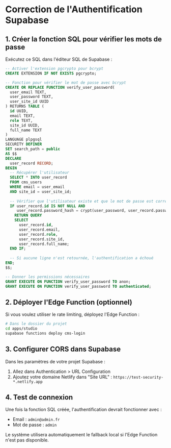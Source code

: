 # Correction de l'Authentification Supabase

## 1. Créer la fonction SQL pour vérifier les mots de passe

Exécutez ce SQL dans l'éditeur SQL de Supabase :

```sql
-- Activer l'extension pgcrypto pour bcrypt
CREATE EXTENSION IF NOT EXISTS pgcrypto;

-- Fonction pour vérifier le mot de passe avec bcrypt
CREATE OR REPLACE FUNCTION verify_user_password(
  user_email TEXT,
  user_password TEXT,
  user_site_id UUID
) RETURNS TABLE (
  id UUID,
  email TEXT,
  role TEXT,
  site_id UUID,
  full_name TEXT
) 
LANGUAGE plpgsql
SECURITY DEFINER
SET search_path = public
AS $$
DECLARE
  user_record RECORD;
BEGIN
  -- Récupérer l'utilisateur
  SELECT * INTO user_record
  FROM cms_users
  WHERE email = user_email
  AND site_id = user_site_id;
  
  -- Vérifier que l'utilisateur existe et que le mot de passe est correct
  IF user_record.id IS NOT NULL AND 
     user_record.password_hash = crypt(user_password, user_record.password_hash) THEN
    RETURN QUERY
    SELECT 
      user_record.id,
      user_record.email,
      user_record.role,
      user_record.site_id,
      user_record.full_name;
  END IF;
  
  -- Si aucune ligne n'est retournée, l'authentification a échoué
END;
$$;

-- Donner les permissions nécessaires
GRANT EXECUTE ON FUNCTION verify_user_password TO anon;
GRANT EXECUTE ON FUNCTION verify_user_password TO authenticated;
```

## 2. Déployer l'Edge Function (optionnel)

Si vous voulez utiliser le rate limiting, déployez l'Edge Function :

```bash
# Dans le dossier du projet
cd apps/studio
supabase functions deploy cms-login
```

## 3. Configurer CORS dans Supabase

Dans les paramètres de votre projet Supabase :
1. Allez dans Authentication > URL Configuration
2. Ajoutez votre domaine Netlify dans "Site URL" : `https://test-security-*.netlify.app`

## 4. Test de connexion

Une fois la fonction SQL créée, l'authentification devrait fonctionner avec :
- Email : `admin@admin.fr`
- Mot de passe : `admin`

Le système utilisera automatiquement le fallback local si l'Edge Function n'est pas disponible.